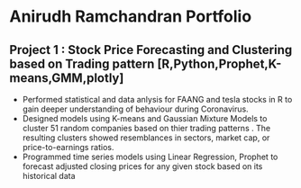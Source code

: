 # Anirudh Ramchandran Portfolio

## Project 1 : Stock Price Forecasting and Clustering based on Trading pattern [R,Python,Prophet,K-means,GMM,plotly] 	               
* Performed statistical and data anlysis for FAANG and tesla stocks in R to gain deeper understanding of behaviour during Coronavirus. 
*	Designed models using K-means and Gaussian Mixture Models to cluster 51 random companies based on thier trading patterns . The resulting clusters showed resemblances in sectors, market cap, or price-to-earnings ratios.
*	Programmed time series models using Linear Regression, Prophet to forecast adjusted closing prices for any given stock based on its historical data 



